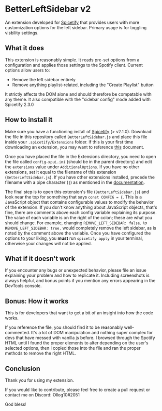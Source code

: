 # BetterLeftSidebar v2
An extension developed for [Spicetify](https://github.com/khanhas/spicetify-cli/) that provides users with more customization options for the left sidebar. Primary usage is for toggling visbility settings.

<!--![Demo Gif](demo.gif "Demo")-->

## What it does
This extension is reasonably simple. It reads pre-set options from a configuration and applies those settings to the Spotify client. Current options allow users to:
- Remove the left sidebar entirely
- Remove anything playlist-related, including the "Create Playlist" button

It strictly affects the DOM alone and should therefore be compatable with any theme. It also compatible with the "sidebar config" mode added with Spicetify 2.3.0

## How to install it
Make sure you have a functioning install of [Spicetify](https://github.com/khanhas/spicetify-cli/) (> v2.1.0). Download the file in this repository called `BetterLeftSidebar.js` and place this file inside your `.spicetify/Extensions` folder. If this is your first time downloading an extension, you may want to reference [this](https://github.com/khanhas/spicetify-cli/wiki/Extensions) document.

Once you have placed the file in the Extensions directory, you need to open the file called `config-xpui.ini` (should be in the parent directory) and edit the `extensions` value under `AdditionalOptions`. If you have no other extensions, set it equal to the filename of this extension (`BetterLeftSidebar.js`). If you have other extensions installed, precede the filename with a pipe character (`|`) as mentioned in the [documentation](https://github.com/khanhas/spicetify-cli/wiki/Extensions). 

The final step is to open this extension's file (`BetterLeftSidebar.js`) and look near the top for something that says `const CONFIG = {`. This is a JavaScript object that contains configurable values to modify the behavior of the extension. If you don't know anything about JavaScript objects, that's fine, there are comments above each config variable explaining its purpose. The value of each variable is on the right of the colon; these are what you should change. For example, changing `REMOVE_LEFT_SIDEBAR: false,` to `REMOVE_LEFT_SIDEBAR: true,` would completely remove the left sidebar, as is noted by the comment above the variable. Once you have configured the options to your liking, you **must** run `spicetify apply` in your terminal, otherwise your changes will not be applied.

## What if it doesn't work
If you encounter any bugs or unexpected behavior, please file an issue explaining your problem and how to replicate it. Including screenshots is always helpful, and bonus points if you mention any errors appearing in the DevTools console.

## Bonus: How it works
This is for developers that want to get a bit of an insight into how the code works.

If you reference the file, you should find it to be reasonably well-commented. It's a lot of DOM manipulation and nothing super complex for devs that have messed with vanilla js before. I browsed through the Spotify HTML until I found the proper elements to alter depending on the user's selected options, then I copied those into the file and ran the proper methods to remove the right HTML.

## Conclusion
Thank you for using my extension.

If you would like to contribute, please feel free to create a pull request or contact me on Discord: Ollog10#2051

God bless!
